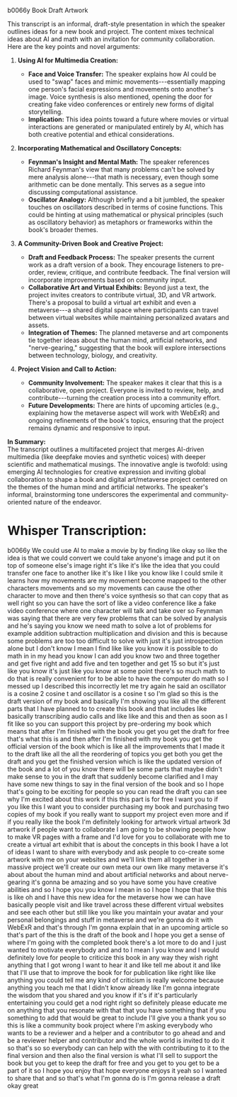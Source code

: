 b0066y
Book Draft Artwork

This transcript is an informal, draft-style presentation in which the speaker outlines ideas for a new book and project. The content mixes technical ideas about AI and math with an invitation for community collaboration. Here are the key points and novel arguments:

1.  **Using AI for Multimedia Creation:**

    -   **Face and Voice Transfer:** The speaker explains how AI could be used to "swap" faces and mimic movements---essentially mapping one person's facial expressions and movements onto another's image. Voice synthesis is also mentioned, opening the door for creating fake video conferences or entirely new forms of digital storytelling.
    -   **Implication:** This idea points toward a future where movies or virtual interactions are generated or manipulated entirely by AI, which has both creative potential and ethical considerations.

2.  **Incorporating Mathematical and Oscillatory Concepts:**

    -   **Feynman's Insight and Mental Math:** The speaker references Richard Feynman's view that many problems can't be solved by mere analysis alone---that math is necessary, even though some arithmetic can be done mentally. This serves as a segue into discussing computational assistance.
    -   **Oscillator Analogy:** Although briefly and a bit jumbled, the speaker touches on oscillators described in terms of cosine functions. This could be hinting at using mathematical or physical principles (such as oscillatory behavior) as metaphors or frameworks within the book's broader themes.

3.  **A Community-Driven Book and Creative Project:**

    -   **Draft and Feedback Process:** The speaker presents the current work as a draft version of a book. They encourage listeners to pre-order, review, critique, and contribute feedback. The final version will incorporate improvements based on community input.
    -   **Collaborative Art and Virtual Exhibits:** Beyond just a text, the project invites creators to contribute virtual, 3D, and VR artwork. There's a proposal to build a virtual art exhibit and even a metaverse---a shared digital space where participants can travel between virtual websites while maintaining personalized avatars and assets.
    -   **Integration of Themes:** The planned metaverse and art components tie together ideas about the human mind, artificial networks, and "nerve-gearing," suggesting that the book will explore intersections between technology, biology, and creativity.
    
4.  **Project Vision and Call to Action:**

    -   **Community Involvement:** The speaker makes it clear that this is a collaborative, open project. Everyone is invited to review, help, and contribute---turning the creation process into a community effort.
    -   **Future Developments:** There are hints of upcoming articles (e.g., explaining how the metaverse aspect will work with WebExR) and ongoing refinements of the book's topics, ensuring that the project remains dynamic and responsive to input.

**In Summary:**\
The transcript outlines a multifaceted project that merges AI-driven multimedia (like deepfake movies and synthetic voices) with deeper scientific and mathematical musings. The innovative angle is twofold: using emerging AI technologies for creative expression and inviting global collaboration to shape a book and digital art/metaverse project centered on the themes of the human mind and artificial networks. The speaker's informal, brainstorming tone underscores the experimental and community-oriented nature of the endeavor.

# Whisper Transcription:

b0066y
We could use AI to make a movie by by finding like okay so like the idea is
that we could convert we could take anyone's image and put it on top of
someone else's image right it's like it's like the idea that you could
transfer one face to another like it's like I like you know like I could
smile it learns how my movements are my movement become mapped to the other
characters movements and so my movements can cause the other character to move
and then there's voice synthesis so that can copy that as well right so you
can have the sort of like a video conference like a fake video conference
where one character will talk and take over so Feynman was saying that there
are very few problems that can be solved by analysis and he's saying you know we
need math to solve a lot of problems for example addition subtraction
multiplication and division and this is because some problems are too too
difficult to solve with just it's just introspection alone but I don't know I
mean I find like like you know it is possible to do math in in my head you
know I can add you know two and three together and get five right and add five
and ten together and get 15 so but it's just like you know it's just like you
know at some point there's so much math to do that is really convenient for to
be able to have the computer do math so I messed up I described this incorrectly
let me try again he said an oscillator is a cosine 2 cosine t and
oscillator is a cosine t so I'm glad so this is the draft version of my book and
basically I'm showing you like all the different parts that I have planned to
to create this book and that includes like basically transcribing audio calls
and like like and this and then as soon as I fit like so you can support this
project by pre-ordering my book which means that after I'm finished with the
book you get you get the draft for free that's what this is and then after I'm
finished with my book you get the official version of the book which is
like all the improvements that I made it to the draft like all the all the
reordering of topics you get both you get the draft and you get the finished
version which is like the updated version of the book and a lot of you know
there will be some parts that maybe didn't make sense to you in the draft
that suddenly become clarified and I may have some new things to say in the
final version of the book and so I hope that's going to be exciting for people so
you can read the draft you can see why I'm excited about this work if this this
part is for free I want you to if you like this I want you to consider
purchasing my book and purchasing two copies of my book if you really want to
support my project even more and if if you really like the book I'm definitely
looking for artwork virtual artwork 3d artwork if people want to collaborate I
am going to be showing people how to make VR pages with a frame and I'd love for
you to collaborate with me to create a virtual art exhibit that is about the
concepts in this book I have a lot of ideas I want to share with everybody and
ask people to co-create some artwork with me on your websites and we'll link them
all together in a massive project we'll create our own meta our own like many
metaverse it's about about the human mind and about artificial networks and
about nerve-gearing it's gonna be amazing and so you have some you have
creative abilities and so I hope you you know I mean in so I hope I hope that like
this is like oh and I have this new idea for the metaverse how we can have
basically people visit and like travel across these different virtual websites
and see each other but still like you like you maintain your avatar and your
personal belongings and stuff in metaverse and we're gonna do it with
WebExR and that's through I'm gonna explain that in an upcoming article so
that's part of the this is the draft of the book and I hope you get a sense of
where I'm going with the completed book there's a lot more to do and I just
wanted to motivate everybody and and to I mean I you know and I would
definitely love for people to criticize this book in any way they wish right
anything that I got wrong I want to hear it and like tell me about it and like
that I'll use that to improve the book for for publication like right like
like anything you could tell me any kind of criticism is really welcome
because anything you teach me that I didn't know already like I'm gonna
integrate the wisdom that you shared and you know if it's if it's particularly
entertaining you could get a nod right right so definitely please educate me
on anything that you resonate with that that you have something that if you
something to add that would be great to include I'll give you a thank you so
this is like a community book project where I'm asking everybody who wants to
be a reviewer and a helper and a contributor to go ahead and and be a
reviewer helper and contributor and the whole world is invited to do it so
that's so so everybody can can help with the with contributing to it to the
final version and then also the final version is what I'll sell to support the
book but you get to keep the draft for free and you get to you get to be a part
of it so I hope you enjoy that hope everyone enjoys it yeah so I wanted to
share that and so that's what I'm gonna do is I'm gonna release a draft okay
great